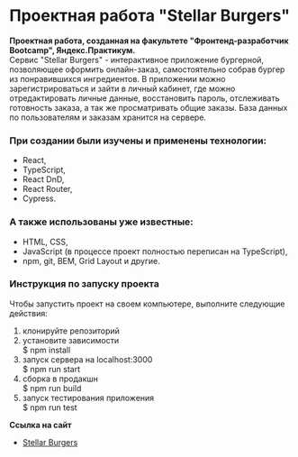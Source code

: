 # Проектная работа "Stellar Burgers"

**Проектная работа, созданная на факультете "Фронтенд-разработчик Bootcamp", Яндекс.Практикум.**  
Сервис "Stellar Burgers" - интерактивное приложение бургерной, позволяющее оформить онлайн-заказ, самостоятельно собрав бургер из понравившихся ингредиентов. В приложении можно зарегистрироваться и зайти в личный кабинет, где можно отредактировать личные данные, восстановить пароль, отслеживать готовность заказа, а так же просматривать общие заказы. База данных по пользователям и заказам хранится на сервере.

### При создании были изучены и применены технологии:

- React,
- TypeScript,
- React DnD,
- React Router,
- Cypress.

### А также использованы уже известные:

- HTML, CSS,
- JavaScript (в процессе проект полностью переписан на TypeScript),
- npm, git, BEM, Grid Layout и другие.

### Инструкция по запуску проекта

Чтобы запустить проект на своем компьютере, выполните следующие действия:

1. клонируйте репозиторий
2. установите зависимоcти  
   $ npm install
3. запуск сервера на localhost:3000  
   $ npm run start
4. сборка в продакшн  
   $ npm run build
5. запуск тестирования приложения  
   $ npm run test

**Ссылка на сайт**

- [Stellar Burgers](https://dobrodeyigor.github.io/Stellar-Burgers/)
